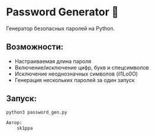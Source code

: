 # Password Generator 🔐

Генератор безопасных паролей на Python.

## Возможности:
- Настраиваемая длина пароля
- Включение/исключение цифр, букв и спецсимволов
- Исключение неоднозначных символов (il1Lo0O)
- Генерация нескольких паролей за один запуск

## Запуск:
```bash
python3 password_gen.py

Автор:
	sk1ppa
